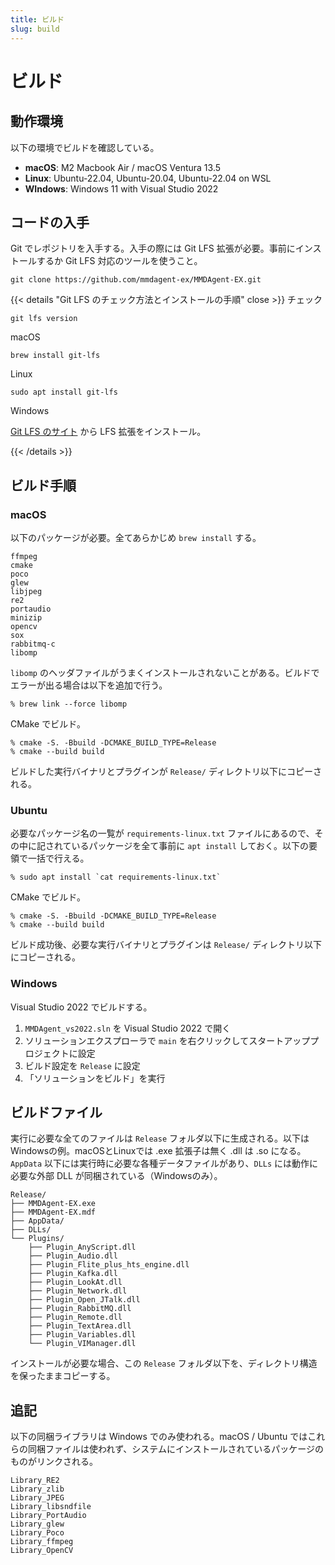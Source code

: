 ```yaml
---
title: ビルド
slug: build
---
```

# ビルド

## 動作環境

以下の環境でビルドを確認している。

- **macOS**: M2 Macbook Air / macOS Ventura 13.5
- **Linux**: Ubuntu-22.04, Ubuntu-20.04, Ubuntu-22.04 on WSL
- **WIndows**: Windows 11 with Visual Studio 2022


## コードの入手

Git でレポジトリを入手する。入手の際には Git LFS 拡張が必要。事前にインストールするか Git LFS 対応のツールを使うこと。

```shell
git clone https://github.com/mmdagent-ex/MMDAgent-EX.git
```

{{< details "Git LFS のチェック方法とインストールの手順" close >}}
チェック

```shell
git lfs version
```

macOS

```shell
brew install git-lfs
```

Linux

```shell
sudo apt install git-lfs
```

Windows

[Git LFS のサイト](https://git-lfs.com/) から LFS 拡張をインストール。

{{< /details >}}

## ビルド手順

### macOS

以下のパッケージが必要。全てあらかじめ `brew install` する。

```text
ffmpeg
cmake
poco
glew
libjpeg
re2
portaudio
minizip
opencv
sox
rabbitmq-c
libomp
```

`libomp` のヘッダファイルがうまくインストールされないことがある。ビルドでエラーが出る場合は以下を追加で行う。

```shell
% brew link --force libomp
```

CMake でビルド。

```shell
% cmake -S. -Bbuild -DCMAKE_BUILD_TYPE=Release
% cmake --build build
```

ビルドした実行バイナリとプラグインが `Release/` ディレクトリ以下にコピーされる。

### Ubuntu

必要なパッケージ名の一覧が `requirements-linux.txt` ファイルにあるので、その中に記されているパッケージを全て事前に `apt install` しておく。以下の要領で一括で行える。

```shell
% sudo apt install `cat requirements-linux.txt`
```

CMake でビルド。

```shell
% cmake -S. -Bbuild -DCMAKE_BUILD_TYPE=Release
% cmake --build build
```

ビルド成功後、必要な実行バイナリとプラグインは `Release/` ディレクトリ以下にコピーされる。

### Windows

Visual Studio 2022 でビルドする。

1. `MMDAgent_vs2022.sln` を Visual Studio 2022 で開く
2. ソリューションエクスプローラで `main` を右クリックしてスタートアッププロジェクトに設定
3. ビルド設定を `Release` に設定
4. 「ソリューションをビルド」を実行

## ビルドファイル

実行に必要な全てのファイルは `Release` フォルダ以下に生成される。以下はWindowsの例。macOSとLinuxでは .exe 拡張子は無く .dll は .so になる。`AppData` 以下には実行時に必要な各種データファイルがあり、`DLLs` には動作に必要な外部 DLL が同梱されている（Windowsのみ）。

```text
Release/
├── MMDAgent-EX.exe
├── MMDAgent-EX.mdf
├── AppData/
├── DLLs/
└── Plugins/
    ├── Plugin_AnyScript.dll
    ├── Plugin_Audio.dll
    ├── Plugin_Flite_plus_hts_engine.dll
    ├── Plugin_Kafka.dll
    ├── Plugin_LookAt.dll
    ├── Plugin_Network.dll
    ├── Plugin_Open_JTalk.dll
    ├── Plugin_RabbitMQ.dll
    ├── Plugin_Remote.dll
    ├── Plugin_TextArea.dll
    ├── Plugin_Variables.dll
    └── Plugin_VIManager.dll
```

インストールが必要な場合、この `Release` フォルダ以下を、ディレクトリ構造を保ったままコピーする。

## 追記

以下の同梱ライブラリは Windows でのみ使われる。macOS / Ubuntu ではこれらの同梱ファイルは使われず、システムにインストールされているパッケージのものがリンクされる。

```text
Library_RE2
Library_zlib
Library_JPEG
Library_libsndfile
Library_PortAudio
Library_glew
Library_Poco
Library_ffmpeg
Library_OpenCV
```
